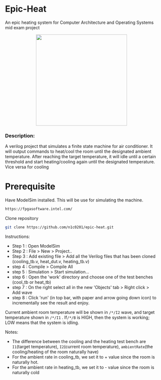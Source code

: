 # Epic-Heat
An epic heating system for Computer Architecture and Operating Systems mid exam project

<p align="center">
   <img width="300" height="300" src="https://user-images.githubusercontent.com/56817655/115108349-32250900-9f9a-11eb-93d3-794afd30ad1d.jpg">
</p>


### Description:

A verilog project that simulates a finite state machine for air conditioner. It will output commands to heat/cool the room until the designated ambient temperature. After reaching the target temperature, it will idle until a certain threshold and start heating/cooling again until the designated temperature. Vice versa for cooling 



# Prerequisite
Have ModelSim installed.
This will be use for simulating the machine.

```bash
https://fpgasoftware.intel.com/
```

Clone repository 
```bash
git clone https://github.com/n1c0201/epic-heat.git
```

Instructions:

- Step 1 : Open ModelSim 
- Step 2 : File > New > Project..
- Step 3 : Add existing file > Add all the Verilog files that has been cloned (cooling_tb.v, heat_dut.v, heating_tb.v)
- step 4 : Compile > Compile All
- step 5 : Simulation > Start simulation...
- step 6 : Open the 'work' directory and choose one of the test benches (cool_tb or heat_tb)
- step 7 : On the right select all in the new 'Objects' tab > Right click > Add wave
- step 8 : Click 'run' (in top bar, with paper and arrow going down icon) to incrementally see the result and enjoy.

Current ambient room temperature will be shown in `/*/I2` wave, and target temperature shown in `/*/I1` . If`/*/B` is HIGH, then the system is working; LOW means that the system is idling.


Notes:

- The difference between the cooling and the heating test bench are `I1`(target temperature), `I2`(current room temperature), `ambientRate`(the cooling/heating of the room naturally have)
- For the ambient rate in cooling_tb, we set it to + value since the room is naturally hot. 
- For the ambient rate in heating_tb, we set it to - value since the room is naturally cold 





